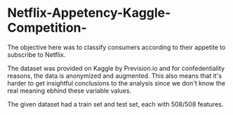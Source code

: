 # Netflix-Appetency-Kaggle-Competition-
The objective here was to classify consumers according to their appetite to subscribe to Netflix.

The dataset was provided on Kaggle by Prevision.io and for confedentiality reasons, the data is anonymized and augmented. This also means that it's harder to get insightful conclusions to the analysis since we don't know the real meaning ebhind these variable values. 

The given dataset had a train set and test set, each with 508/508 features.
